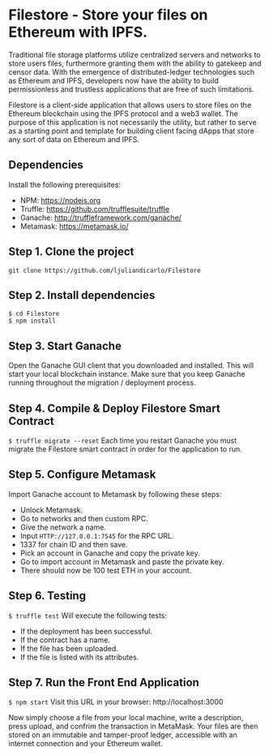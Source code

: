 # Filestore - Store your files on Ethereum with IPFS.
Traditional file storage platforms utilize centralized servers and networks to store users files, furthermore granting them with the ability to gatekeep and censor data. With the emergence of distributed-ledger technologies such as Ethereum and IPFS, developers now have the ability to build permissionless and trustless applications that are free of such limitations.

Filestore is a client-side application that allows users to store files on the Ethereum blockchain using the IPFS protocol and a web3 wallet. The purpose of this application is not necessarily the utility, but rather to serve as a starting point and template for building client facing dApps that store any sort of data on Ethereum and IPFS.

## Dependencies
Install the following prerequisites: 
- NPM: https://nodejs.org
- Truffle: https://github.com/trufflesuite/truffle
- Ganache: http://truffleframework.com/ganache/
- Metamask: https://metamask.io/


## Step 1. Clone the project
`git clone https://github.com/ljuliandicarlo/Filestore`

## Step 2. Install dependencies
```
$ cd Filestore
$ npm install
```
## Step 3. Start Ganache
Open the Ganache GUI client that you downloaded and installed. This will start your local blockchain instance. Make sure that you keep Ganache running throughout the migration / deployment process.


## Step 4. Compile & Deploy Filestore Smart Contract
`$ truffle migrate --reset`
Each time you restart Ganache you must migrate the Filestore smart contract in order for the application to run.

## Step 5. Configure Metamask
Import Ganache account to Metamask by following these steps:
- Unlock Metamask.
- Go to networks and then custom RPC.
- Give the network a name.
- Input `HTTP://127.0.0.1:7545` for the RPC URL.
- 1337 for chain ID and then save.
- Pick an account in Ganache and copy the private key. 
- Go to import account in Metamask and paste the private key.
- There should now be 100 test ETH in your account.  

## Step 6. Testing
`$ truffle test`
Will execute the following tests:
- If the deployment has been successful.
- If the contract has a name.
- If the file has been uploaded.
- If the file is listed with its attributes.


## Step 7. Run the Front End Application
`$ npm start`
Visit this URL in your browser: http://localhost:3000

Now simply choose a file from your local machine, write a description, press upload, and confrim the transaction in MetaMask. Your files are then stored on an immutable and tamper-proof ledger, accessible with an internet connection and your Ethereum wallet. 